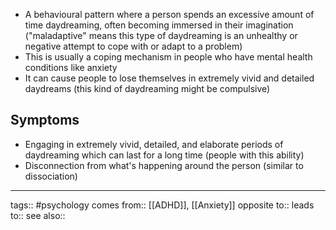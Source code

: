 - A behavioural pattern where a person spends an excessive amount of time daydreaming, often becoming immersed in their imagination ("maladaptive" means this type of daydreaming is an unhealthy or negative attempt to cope with or adapt to a problem)
- This is usually a coping mechanism in people who have mental health conditions like anxiety
- It can cause people to lose themselves in extremely vivid and detailed daydreams (this kind of daydreaming might be compulsive)

## Symptoms

- Engaging in extremely vivid, detailed, and elaborate periods of daydreaming which can last for a long time (people with this ability)
- Disconnection from what's happening around the person (similar to dissociation)

---

tags:: #psychology
comes from:: [[ADHD]], [[Anxiety]]
opposite to::
leads to::
see also::
